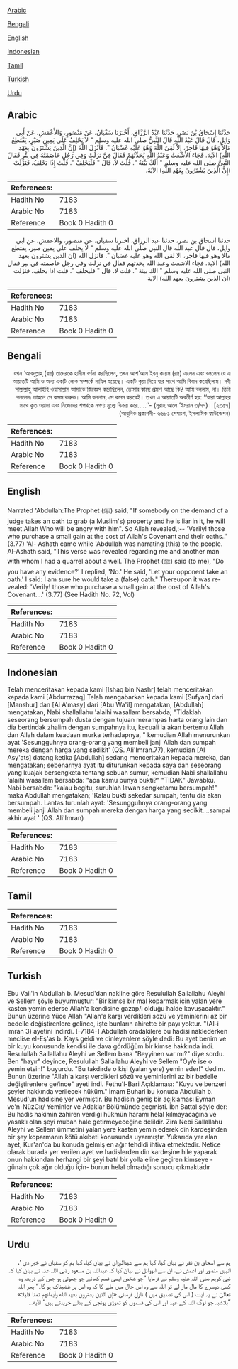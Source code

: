 [Arabic](#arabic)

[Bengali](#bengali)

[English](#english)

[Indonesian](#indonesian)

[Tamil](#tamil)

[Turkish](#turkish)

[Urdu](#urdu)

## Arabic


<div dir="rtl" lang="ar" style={{fontSize:'larger',backgroundColor:'#f8f9fa',padding:20}}>
حَدَّثَنَا إِسْحَاقُ بْنُ نَصْرٍ، حَدَّثَنَا عَبْدُ الرَّزَّاقِ، أَخْبَرَنَا سُفْيَانُ، عَنْ مَنْصُورٍ، وَالأَعْمَشِ، عَنْ أَبِي وَائِلٍ، قَالَ قَالَ عَبْدُ اللَّهِ قَالَ النَّبِيُّ صلى الله عليه وسلم ‏"‏ لاَ يَحْلِفُ عَلَى يَمِينِ صَبْرٍ، يَقْتَطِعُ مَالاً وَهْوَ فِيهَا فَاجِرٌ، إِلاَّ لَقِيَ اللَّهَ وَهْوَ عَلَيْهِ غَضْبَانُ ‏"‏‏.‏ فَأَنْزَلَ اللَّهُ ‏(‏إِنَّ الَّذِينَ يَشْتَرُونَ بِعَهْدِ اللَّهِ‏)‏ الآيَةَ‏.‏ فَجَاءَ الأَشْعَثُ وَعَبْدُ اللَّهِ يُحَدِّثُهُمْ فَقَالَ فِيَّ نَزَلَتْ وَفِي رَجُلٍ خَاصَمْتُهُ فِي بِئْرٍ فَقَالَ النَّبِيُّ صلى الله عليه وسلم ‏"‏ أَلَكَ بَيِّنَةٌ ‏"‏‏.‏ قُلْتُ لاَ‏.‏ قَالَ ‏"‏ فَلْيَحْلِفْ ‏"‏‏.‏ قُلْتُ إِذًا يَحْلِفُ‏.‏ فَنَزَلَتْ ‏(‏إِنَّ الَّذِينَ يَشْتَرُونَ بِعَهْدِ اللَّهِ‏)‏ الآيَةَ‏.‏
</div>
<div style={{backgroundColor:'#f8f9fa',padding:20, marginBottom: 10}}><table> <thead> <tr> <th>References:</th> <th></th> </tr> </thead> <tbody><tr><td>Hadith No</td><td>7183</td></tr><tr><td>Arabic No</td><td>7183</td></tr><tr><td>Reference</td><td>Book 0 Hadith 0</td></tr></tbody></table></div>


<div dir="rtl" lang="ar" style={{fontSize:'larger',backgroundColor:'#f8f9fa',padding:20}}>
حدثنا اسحاق بن نصر، حدثنا عبد الرزاق، اخبرنا سفيان، عن منصور، والاعمش، عن ابي وايل، قال قال عبد الله قال النبي صلى الله عليه وسلم " لا يحلف على يمين صبر، يقتطع مالا وهو فيها فاجر، الا لقي الله وهو عليه غضبان ". فانزل الله (ان الذين يشترون بعهد الله) الاية. فجاء الاشعث وعبد الله يحدثهم فقال في نزلت وفي رجل خاصمته في بير فقال النبي صلى الله عليه وسلم " الك بينة ". قلت لا. قال " فليحلف ". قلت اذا يحلف. فنزلت (ان الذين يشترون بعهد الله) الاية
</div>
<div style={{backgroundColor:'#f8f9fa',padding:20, marginBottom: 10}}><table> <thead> <tr> <th>References:</th> <th></th> </tr> </thead> <tbody><tr><td>Hadith No</td><td>7183</td></tr><tr><td>Arabic No</td><td>7183</td></tr><tr><td>Reference</td><td>Book 0 Hadith 0</td></tr></tbody></table></div>

## Bengali


<div dir="rtl" lang="bn" style={{fontSize:'larger',backgroundColor:'#f8f9fa',padding:20}}>
যখন ‘আবদুল্লাহ্ (রাঃ) তাদেরকে হাদীস বর্ণনা করছিলেন, তখন আশ‘আস ইবনু কায়স (রাঃ) এলেন এবং বললেন যে এ আয়াতটি আমি ও অন্য একটি লোক সম্পর্কে নাযিল হয়েছে। একটি কূয়া নিয়ে যার সাথে আমি বিবাদ করেছিলাম। নবী সাল্লাল্লাহু আলাইহি ওয়াসাল্লাম আমাকে জিজ্ঞেস করেছিলেন, তোমার কাছে প্রমাণ আছে কি? আমি বললাম, না। তিনি বললেনঃ তাহলে সে কসম করুক। আমি বললাম, সে কসম করবেই। তখন এ আয়াতটি অবতীর্ণ হয়: ‘‘যারা আল্লাহর সাথে কৃত ওয়াদা এবং নিজেদের শপথকে নগণ্য মূল্যে বিক্রয় করে.....’’- (সূরাহ আলে ‘ইমরান ৩/৭৭)। [২৩৫৭] (আধুনিক প্রকাশনী- ৬৬৮১ শেষাংশ, ইসলামিক ফাউন্ডেশন)
</div>
<div style={{backgroundColor:'#f8f9fa',padding:20, marginBottom: 10}}><table> <thead> <tr> <th>References:</th> <th></th> </tr> </thead> <tbody><tr><td>Hadith No</td><td>7183</td></tr><tr><td>Arabic No</td><td>7183</td></tr><tr><td>Reference</td><td>Book 0 Hadith 0</td></tr></tbody></table></div>

## English


<div dir="ltr" lang="en" style={{fontSize:'larger',backgroundColor:'#f8f9fa',padding:20}}>
Narrated 'Abdullah:The Prophet (ﷺ) said, "If somebody on the demand of a judge takes an oath to grab (a Muslim's) property and he is liar in it, he will meet Allah Who will be angry with him". So Allah revealed,:-- 'Verily! those who purchase a small gain at the cost of Allah's Covenant and their oaths..' (3.77) 'Al- Ashath came while 'Abdullah was narrating (this) to the people. Al-Ashath said, "This verse was revealed regarding me and another man with whom I had a quarrel about a well. The Prophet (ﷺ) said (to me), "Do you have any evidence?' I replied, 'No.' He said, 'Let your opponent take an oath.' I said: I am sure he would take a (false) oath." Thereupon it was revealed: 'Verily! those who purchase a small gain at the cost of Allah's Covenant....' (3.77) (See Hadith No. 72, Vol)
</div>
<div style={{backgroundColor:'#f8f9fa',padding:20, marginBottom: 10}}><table> <thead> <tr> <th>References:</th> <th></th> </tr> </thead> <tbody><tr><td>Hadith No</td><td>7183</td></tr><tr><td>Arabic No</td><td>7183</td></tr><tr><td>Reference</td><td>Book 0 Hadith 0</td></tr></tbody></table></div>

## Indonesian


<div dir="ltr" lang="id" style={{fontSize:'larger',backgroundColor:'#f8f9fa',padding:20}}>
Telah menceritakan kepada kami [Ishaq bin Nashr] telah menceritakan kepada kami [Abdurrazaq] Telah mengabarkan kepada kami [Sufyan] dari [Manshur] dan [Al A'masy] dari [Abu Wa'il] mengatakan, [Abdullah] mengatakan, Nabi shallallahu 'alaihi wasallam bersabda; "Tidaklah seseorang bersumpah dusta dengan tujuan merampas harta orang lain dan dia bertindak zhalim dengan sumpahnya itu, kecuali ia akan bertemu Allah dan Allah dalam keadaan murka terhadapnya, " kemudian Allah menurunkan ayat 'Sesungguhnya orang-orang yang membeli janji Allah dan sumpah mereka dengan harga yang sedikit' (QS. Ali'Imran.77), kemudian [Al Asy'ats] datang ketika [Abdullah] sedang menceritakan kepada mereka, dan mengatakan; sebenarnya ayat itu diturunkan kepada saya dan seseorang yang kuajak bersengketa tentang sebuah sumur, kemudian Nabi shallallahu 'alaihi wasallam bersabda: "apa kamu punya bukti?" "TIDAK" Jawabku. Nabi bersabda: "kalau begitu, suruhlah lawan sengketamu bersumpah!" maka Abdullah mengatakan; 'Kalau bukti sekedar sumpah, tentu dia akan bersumpah. Lantas turunlah ayat: 'Sesungguhnya orang-orang yang membeli janji Allah dan sumpah mereka dengan harga yang sedikit….sampai akhir ayat ' (QS. Ali'Imran)
</div>
<div style={{backgroundColor:'#f8f9fa',padding:20, marginBottom: 10}}><table> <thead> <tr> <th>References:</th> <th></th> </tr> </thead> <tbody><tr><td>Hadith No</td><td>7183</td></tr><tr><td>Arabic No</td><td>7183</td></tr><tr><td>Reference</td><td>Book 0 Hadith 0</td></tr></tbody></table></div>

## Tamil


<div dir="ltr" lang="ta" style={{fontSize:'larger',backgroundColor:'#f8f9fa',padding:20}}>

</div>
<div style={{backgroundColor:'#f8f9fa',padding:20, marginBottom: 10}}><table> <thead> <tr> <th>References:</th> <th></th> </tr> </thead> <tbody><tr><td>Hadith No</td><td>7183</td></tr><tr><td>Arabic No</td><td>7183</td></tr><tr><td>Reference</td><td>Book 0 Hadith 0</td></tr></tbody></table></div>

## Turkish


<div dir="ltr" lang="tr" style={{fontSize:'larger',backgroundColor:'#f8f9fa',padding:20}}>
Ebu Vail'in Abdullah b. Mesud'dan nakline göre Resulullah Sallallahu Aleyhi ve Sellem şöyIe buyurmuştur: "Bir kimse bir mal koparmak için yalan yere kasten yemin ederse Allah'a kendisine gazap/ı olduğu halde kavuşacaktır." Bunun üzerine Yüce AlIah "Allah'a karşı verdikleri sözü ve yeminlerini az bir bedelle değiştirenlere gelince, işte bunların ahirette bir payı yoktur. "(Al-i imran 3) ayetini indirdi. [-7184-] Abdullah oradakilere bu hadisi naklederken meclise el-Eş'as b. Kays geldi ve dinleyenlere şöyle dedi: Bu ayet benim ve bir kuyu konusunda kendisi ile dava gördüğüm bir kimse hakkında indi. Resulullah Sallallahu Aleyhi ve Sellem bana "Beyyinen var mı?" diye sordu. Ben "hayır" deyince, Resulullah Sallallahu Aleyhi ve Sellem "Öy/e ise o yemin etsin!" buyurdu. "Bu takdirde o kişi (yalan yere) yemin eder!" dedim. Bunun üzerine "Allah'a karşı verdikleri sözü ve yeminlerini az bir bedelle değiştirenlere ge/ince" ayeti indi. Fethu'l-Bari Açıklaması: "Kuyu ve benzeri şeyler hakkında verilecek hüküm." İmam Buhari bu konuda Abdullah b. Mesud'un hadisine yer vermiştir. Bu hadisin geniş bir açıklaması Eyman ve'n-NüzCır/ Yeminler ve Adaklar Bölümünde geçmişti. İbn Battal şöyle der: Bu hadis hakimin zahiren verdiği hükmün haramı helal kılmayacağına ve yasaklı olan şeyi mubah hale getirmeyeceğine delildir. Zira Nebi Sallallahu Aleyhi ve Sellem ümmetini yalan yere kasten yemin ederek din kardeşinden bir şey koparmanın kötü akıbeti konusunda uyarmıştır. Yukarıda yer alan ayet, Kur'an'da bu konuda gelmiş en ağır tehdidi ihtiva etmektedir. Netice olarak burada yer verilen ayet ve hadislerden din kardeşine hile yaparak onun hakkından herhangi bir şeyi batıl bir yolla eline geçiren kimseye -günahı çok ağır olduğu için- bunun helal olmadığı sonucu çıkmaktadır
</div>
<div style={{backgroundColor:'#f8f9fa',padding:20, marginBottom: 10}}><table> <thead> <tr> <th>References:</th> <th></th> </tr> </thead> <tbody><tr><td>Hadith No</td><td>7183</td></tr><tr><td>Arabic No</td><td>7183</td></tr><tr><td>Reference</td><td>Book 0 Hadith 0</td></tr></tbody></table></div>

## Urdu


<div dir="rtl" lang="ur" style={{fontSize:'larger',backgroundColor:'#f8f9fa',padding:20}}>
ہم سے اسحاق بن نفر نے بیان کیا، کہا ہم سے عبدالرزاق نے بیان کیا، کہا ہم کو سفیان نے خبر دی ‘، انہیں منصور اور اعمش نے، ان سے ابووائل نے بیان کیا کہ عبداللہ بن مسعود رضی اللہ عنہ نے بیان کیا کہ نبی کریم صلی اللہ علیہ وسلم نے فرمایا ”جو شخص ایسی قسم کھائے جو جھوٹی ہو جس کے ذریعہ وہ کسی دوسرے کا مال مار لے تو اللہ سے وہ اس حال میں ملے کا کہ وہ اس پر غضبناک ہو گا۔“ پھر اللہ تعالیٰ نے یہ آیت ( اس کی تصدیق میں ) نازل فرمائی «إن الذين يشترون بعهد الله‏ وأيمانهم ثمنا قليلا» ”بلاشبہ جو لوگ اللہ کے عہد اور اس کی قسموں کو تھوڑی پونجی کے بدلے خریدتے ہیں“ الآية‏.‏۔
</div>
<div style={{backgroundColor:'#f8f9fa',padding:20, marginBottom: 10}}><table> <thead> <tr> <th>References:</th> <th></th> </tr> </thead> <tbody><tr><td>Hadith No</td><td>7183</td></tr><tr><td>Arabic No</td><td>7183</td></tr><tr><td>Reference</td><td>Book 0 Hadith 0</td></tr></tbody></table></div>